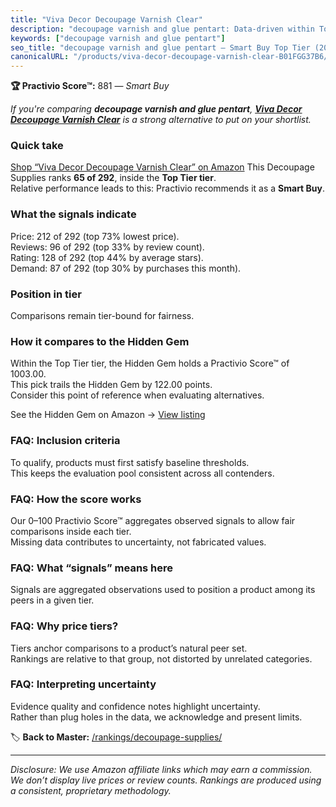 ```yaml
---
title: "Viva Decor Decoupage Varnish Clear"
description: "decoupage varnish and glue pentart: Data-driven within Top Tier ranking using the Practivio Score™. Positioned by quality, value, demand, findability, momentum."
keywords: ["decoupage varnish and glue pentart"]
seo_title: "decoupage varnish and glue pentart — Smart Buy Top Tier (2025)"
canonicalURL: "/products/viva-decor-decoupage-varnish-clear-B01FGG37B6/"
---
```


**🏆 Practivio Score™:** 881 — _Smart Buy_


*If you're comparing **decoupage varnish and glue pentart**, **[Viva Decor Decoupage Varnish Clear](https://www.amazon.com/dp/B01FGG37B6?tag=practivio-20)** is a strong alternative to put on your shortlist.*
### Quick take
[Shop “Viva Decor Decoupage Varnish Clear” on Amazon](https://www.amazon.com/dp/B01FGG37B6?tag=practivio-20)
This Decoupage Supplies ranks **65 of 292**, inside the **Top Tier tier**.  
Relative performance leads to this: Practivio recommends it as a **Smart Buy**.

### What the signals indicate
Price: 212 of 292 (top 73% lowest price).  
Reviews: 96 of 292 (top 33% by review count).  
Rating: 128 of 292 (top 44% by average stars).  
Demand: 87 of 292 (top 30% by purchases this month).

### Position in tier
Comparisons remain tier-bound for fairness.

### How it compares to the Hidden Gem
Within the Top Tier tier, the Hidden Gem holds a Practivio Score™ of 1003.00.  
This pick trails the Hidden Gem by 122.00 points.  
Consider this point of reference when evaluating alternatives.  

See the Hidden Gem on Amazon → [View listing](https://www.amazon.com/dp/B07Y6RWHP1?tag=practivio-20)

### FAQ: Inclusion criteria
To qualify, products must first satisfy baseline thresholds.  
This keeps the evaluation pool consistent across all contenders.

### FAQ: How the score works
Our 0–100 Practivio Score™ aggregates observed signals to allow fair comparisons inside each tier.  
Missing data contributes to uncertainty, not fabricated values.

### FAQ: What “signals” means here
Signals are aggregated observations used to position a product among its peers in a given tier.

### FAQ: Why price tiers?
Tiers anchor comparisons to a product’s natural peer set.  
Rankings are relative to that group, not distorted by unrelated categories.

### FAQ: Interpreting uncertainty
Evidence quality and confidence notes highlight uncertainty.  
Rather than plug holes in the data, we acknowledge and present limits.


🏷️ **Back to Master:** [/rankings/decoupage-supplies/](/rankings/decoupage-supplies/)

---
_Disclosure: We use Amazon affiliate links which may earn a commission. We don’t display live prices or review counts. Rankings are produced using a consistent, proprietary methodology._
